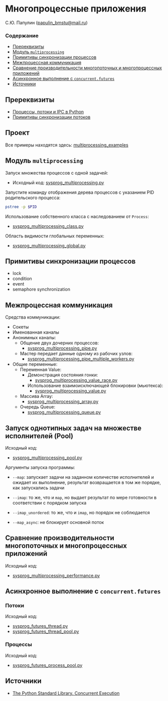 # Многопроцессные приложения

С.Ю. Папулин (papulin_bmstu@mail.ru)

### Содержание

- [Пререквизиты](#Пререквизиты)
- [Модуль `multiprocessing`](#Модуль-`multiprocessing`)
- [Примитивы синхронизации процессов](#Примитивы-синхронизации-процессов)
- [Межпроцессная коммуникация](#Межпроцессная-коммуникация)
- [Сравнение производительности многопоточных и многопроцессных приложений](#Сравнение-производительности-многопоточных-и-многопроцессных-приложений)
- [Асинхронное выполнение с `concurrent.futures`](#Асинхронное-выполнение-с-concurrent.futures)
- [Источники](#Источники)

## Пререквизиты

- [Процессы, потоки и IPC в Python](sysprog_proc_thread.md)
- [Примитивы синхронизации потоков](sysprog_thread_primitives.md)

## Проект

Все примеры находятся здесь: [multiprocessing_examples](../projects/multiprocessing_examples)

## Модуль `multiprocessing`

Запуск множества процессов с одной задачей:

- Исходный код: [sysprog_multiprocessing.py](../projects/multiprocessing_examples/sysprog_multiprocessing.py)

Запустите команду отображения дерева процессов с указанием PID родительского процесса:

```bash
pstree -p $PID
```

Использование собственного класса с наследованием от `Process`:

- [sysprog_multiprocessing_class.py](../projects/multiprocessing_examples/sysprog_multiprocessing_class.py)

Область видимости глобальных переменных:

- [sysprog_multiprocessing_global.py](../projects/multiprocessing_examples/sysprog_multiprocessing_global.py)

## Примитивы синхронизации процессов

- lock
- condition
- event
- semaphore synchronization


## Межпроцессная коммуникация

Средства коммуникации:
- Сокеты
- Именованная каналы
- Анонимных каналы:
    - Общение двух дочерних процессов: 
        - [sysprog_multiprocessing_pipe.py](../projects/multiprocessing_examples/sysprog_multiprocessing_pipe.py)
    - Мастер передает данные одному из рабочих узлов: 
        - [sysprog_multiprocessing_pipe_multiple_workers.py](../projects/multiprocessing_examples/sysprog_multiprocessing_pipe_multiple_workers.py)
- Общие переменные:
    - Переменная Value:
        - Демонстрация состояния гонки: 
            - [sysprog_multiprocessing_value_race.py](../projects/multiprocessing_examples/sysprog_multiprocessing_value_race.py)
        - Использование взаимоисключающей блокировки (мьютекса): 
            - [sysprog_multiprocessing_value.py](../projects/multiprocessing_examples/sysprog_multiprocessing_value.py)
    - Массива Array: 
        - [sysprog_multiprocessing_array.py](../projects/multiprocessing_examples/sysprog_multiprocessing_array.py)
    - Очередь Queue: 
        - [sysprog_multiprocessing_queue.py](../projects/multiprocessing_examples/sysprog_multiprocessing_queue.py)

## Запуск однотипных задач на множестве исполнителей (Pool)

Исходный код:
- [sysprog_multiprocessing_pool.py](../projects/multiprocessing_examples/sysprog_multiprocessing_pool.py)

Аргументы запуска программы:

- `--map`: запускает задачи на заданном количестве исполнителей и ожидает их выполнение, результат возвращается в том же порядке, как запускались задачи

- `--imap`: то же, что и `map`, но выдает результат по мере готовности в соответствии с порядком запуска

- `--imap_unordered`: то же, что и `imap`, но порядок не соблюдается

- `--map_async`: не блокирует основной поток


## Сравнение производительности многопоточных и многопроцессных приложений

Исходный код:

- [sysprog_multiprocessing_performance.py](../projects/multiprocessing_examples/sysprog_multiprocessing_performance.py)


## Асинхронное выполнение с `concurrent.futures`

### Потоки

Исходный код:

- [sysprog_futures_thread.py](../projects/futures_examples/sysprog_futures_thread.py)
- [sysprog_futures_thread_pool.py](../projects/futures_examples/sysprog_futures_thread_pool.py)

### Процессы

Исходный код:

- [sysprog_futures_process_pool.py](../projects/futures_examples/sysprog_futures_process_pool.py)


## Источники

- [The Python Standard Library. Concurrent Execution](https://docs.python.org/3.7/library/concurrency.html)